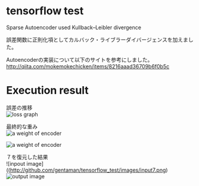 # tensorflow test  
Sparse Autoencoder used Kullback–Leibler divergence  
  
誤差関数に正則化項としてカルバック・ライブラーダイバージェンスを加えました。  
  
Autoencoderの実装について以下のサイトを参考にしました。  
<http://qiita.com/mokemokechicken/items/8216aaad36709b6f0b5c>

# Execution result
誤差の推移  
![loss graph](https://raw.github.com/wiki/gentaman/tensorflow_test/images/loss.png)
  
最終的な重み  
![a weight of encoder](https://raw.github.com/wiki/tensorflow_test/images/weight1.png)
  
![a weight of encoder](http://github.com/gentaman/tensorflow_test/images/weight2.png)
  
７を復元した結果  
![inpout image]((http://github.com/gentaman/tensorflow_test/images/input7.png)
![output image](thttp://github.com/gentaman/tensorflow_test/images/output7.png)
